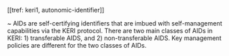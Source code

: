 [[tref: keri1, autonomic-identifier]] 

~ AIDs are self-certifying identifiers that are imbued with self-management capabilities via the KERI protocol. There are two main classes of AIDs in KERI: 1) transferable AIDS, and 2) non-transferable AIDS. Key management policies are different for the two classes of AIDs.
